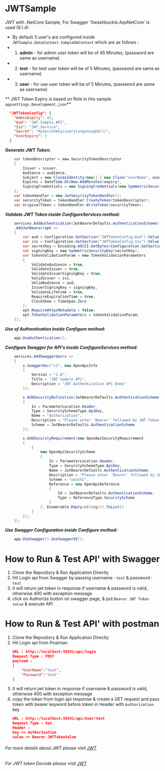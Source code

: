 # JWTSample
JWT with .NetCore Sample, For Swagger 'Swashbuckle.AspNetCore' is used (6.1.4)
- By default 3 user's are configured inside `JWTSample.DataContext.SampleDbContext` which are as follows :
- 1. **admin** - for admin user token will be of 45 Minutes, (password are same as username)
- 2. **test** - for test user token will be of 5 Minutes, (password are same as username)
- 3. **user** - for use user token will be of 5 Minutes, (password are same as username)

** JWT Token Expiry is based on Role in this sample `appsettings.Development.json`**
```json
  "JWTTokenConfig": {
	"AdminExpiry": 45,
	"Aud": "JWT.Sample.API",
	"Iss": "JWT.Service",
	"Secret": "MySecretKeyisverylongenough@!()",
	"UserExpiry": 5
  }
```

***Generate JWT Token:***
```csharp
	var tokenDescriptor = new SecurityTokenDescriptor
	{
		Issuer = issuer,
		Audience = audience,                
		Subject = new ClaimsIdentity(new[] { new Claim("userName", userName) }),
		Expires = DateTime.UtcNow.AddMinutes(expiry),
		SigningCredentials = new SigningCredentials(new SymmetricSecurityKey(secretKey), SecurityAlgorithms.HmacSha256Signature)
	};
	var tokenHandler = new JwtSecurityTokenHandler();
	var securityToken = tokenHandler.CreateToken(tokenDescriptor);
	var originalToken = tokenHandler.WriteToken(securityToken);
```

***Validate JWT Token inside ConfigureServices method:***
```csharp
	services.AddAuthentication(JwtBearerDefaults.AuthenticationScheme)
	.AddJwtBearer(opt =>
	{
		var aud = Configuration.GetSection("JWTTokenConfig:Aud").Value;
		var iss = Configuration.GetSection("JWTTokenConfig:Iss").Value;
		var secretKey = Encoding.ASCII.GetBytes(Configuration.GetSection("JWTTokenConfig:Secret").Value);
		var signingKey = new SymmetricSecurityKey(secretKey);
		var tokenValidationParam = new TokenValidationParameters
		{
			ValidateAudience = true,
			ValidateIssuer = true,
			ValidateIssuerSigningKey = true,
			ValidIssuer = iss,
			ValidAudience = aud,
			IssuerSigningKey = signingKey,
			ValidateLifetime = true,
			RequireExpirationTime = true,
			ClockSkew = TimeSpan.Zero
		};
		opt.RequireHttpsMetadata = false;                    
		opt.TokenValidationParameters = tokenValidationParam;
	});
```

***Use of Authentication inside Configure method:***
```csharp
	app.UseAuthentication();
```


***Configure Swagger for API's inside ConfigureServices method:***
```csharp
	services.AddSwaggerGen(s =>
	{
		s.SwaggerDoc("v1", new OpenApiInfo
		{
			Version = "1.0",
			Title = "JWT Sample APi",
			Description = "JWT Authentication APi Demo"
		});

		s.AddSecurityDefinition(JwtBearerDefaults.AuthenticationScheme, new OpenApiSecurityScheme
		{
			In = ParameterLocation.Header,
			Type = SecuritySchemeType.ApiKey,
			Name = "Authorization",
			Description = "Please enter 'Bearer' followed by JWT Token value",
			Scheme = JwtBearerDefaults.AuthenticationScheme
		});

		s.AddSecurityRequirement(new OpenApiSecurityRequirement
		{
			{
				new OpenApiSecurityScheme
				{
					In = ParameterLocation.Header,
					Type = SecuritySchemeType.ApiKey,
					Name = JwtBearerDefaults.AuthenticationScheme,
					Description = "Please enter 'Bearer' followed by JWT Token value",
					Scheme = "oauth2",
					Reference = new OpenApiReference
					{
						Id = JwtBearerDefaults.AuthenticationScheme,
						Type = ReferenceType.SecurityScheme
					}
				}, Enumerable.Empty<string>().ToList()
			}
		});
	});
```

***Use Swagger Configuration inside Configure method:***
```csharp
	app.UseSwagger().UseSwaggerUI();
```

# How to Run & Test API' with Swagger
1.	Clone the Repository & Run Application Directly
2.	Hit Login api from Swagger by passing username : `test` & password : `test`
3.	It will return jwt token in response if username & password is valid, otherwise 400 with exception message
4.	click on Authorize button on swagger page, & put `Bearer JWT Token value` & execute API

# How to Run & Test API' with postman
1.	Clone the Repository & Run Application Directly
2.	Hit Login api from Postman
	```json
	URL : http://localhost:58591/api/login
	Request Type : POST
	payload : 
	{
		"UserName":"test",
		"Password":"test"
	}
	```
3.	It will return jwt token in response if username & password is valid, otherwise 400 with exception message
4.	copy the token from login api response & create a GET request and pass token with bearer keyword before token in Header with `Authorization` key
	```json
	URL : http://localhost:58591/api/User/test
	Request Type : Get
	Header : 
	key => Authorization
	value => Bearer JWTTokenValue
	```
	
###### For more details about JWT please visit [JWT](https://jwt.io/)

###### For JWT token Decode please visit [JWT](https://jwt.ms/)